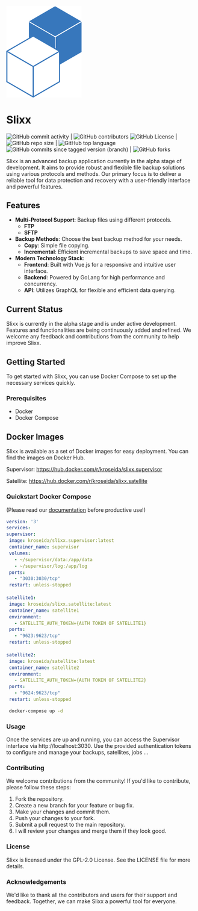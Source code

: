 <img src=".github/assets/logo.png" href="https://docs.slixx.app/" width="200">

# Slixx


![GitHub commit activity](https://img.shields.io/github/commit-activity/w/kroseida/slixx)
| ![GitHub contributors](https://img.shields.io/github/contributors/kroseida/slixx)
![GitHub License](https://img.shields.io/github/license/kroseida/slixx)
| ![GitHub repo size](https://img.shields.io/github/repo-size/kroseida/slixx)
| ![GitHub top language](https://img.shields.io/github/languages/top/kroseida/slixx)
![GitHub commits since tagged version (branch)](https://img.shields.io/github/commits-since/kroseida/slixx/0.0.1/develop)
| ![GitHub forks](https://img.shields.io/github/forks/kroseida/slixx)



Slixx is an advanced backup application currently in the alpha stage of development. It aims to provide robust and
flexible file backup solutions using various protocols and methods. Our primary focus is to deliver a reliable tool for
data protection and recovery with a user-friendly interface and powerful features.

## Features

- **Multi-Protocol Support**: Backup files using different protocols.
    - **FTP**
    - **SFTP**
- **Backup Methods**: Choose the best backup method for your needs.
    - **Copy**: Simple file copying.
    - **Incremental**: Efficient incremental backups to save space and time.
- **Modern Technology Stack**:
    - **Frontend**: Built with Vue.js for a responsive and intuitive user interface.
    - **Backend**: Powered by GoLang for high performance and concurrency.
    - **API**: Utilizes GraphQL for flexible and efficient data querying.

## Current Status

Slixx is currently in the alpha stage and is under active development. Features and functionalities are being
continuously added and refined. We welcome any feedback and contributions from the community to help improve Slixx.

## Getting Started

To get started with Slixx, you can use Docker Compose to set up the necessary services quickly.

### Prerequisites

- Docker
- Docker Compose

## Docker Images
Slixx is available as a set of Docker images for easy deployment. You can find the images on Docker Hub.

Supervisor: https://hub.docker.com/r/kroseida/slixx.supervisor

Satellite: https://hub.docker.com/r/kroseida/slixx.satellite

### Quickstart Docker Compose
(Please read our <a href="https://docs.slixx.app/">documentation</a> before productive use!)
   ```yaml
version: '3'
services:
  supervisor:
    image: kroseida/slixx.supervisor:latest
    container_name: supervisor
    volumes:
      - ~/supervisor/data:/app/data
      - ~/supervisor/log:/app/log
    ports:
      - "3030:3030/tcp"
    restart: unless-stopped

  satellite1:
    image: kroseida/slixx.satellite:latest
    container_name: satellite1
    environment:
      - SATELLITE_AUTH_TOKEN={AUTH TOKEN OF SATELLITE1}
    ports:
      - "9623:9623/tcp"
    restart: unless-stopped

  satellite2:
    image: kroseida/satellite:latest
    container_name: satellite2
    environment:
      - SATELLITE_AUTH_TOKEN={AUTH TOKEN OF SATELLITE2}
    ports:
      - "9624:9623/tcp"
    restart: unless-stopped
```

   ```bash
    docker-compose up -d
```

### Usage
Once the services are up and running, you can access the Supervisor interface via http://localhost:3030. Use the provided authentication tokens to configure and manage your backups, satellites, jobs ...

### Contributing
We welcome contributions from the community! If you'd like to contribute, please follow these steps:

1. Fork the repository.
2. Create a new branch for your feature or bug fix.
3. Make your changes and commit them.
4. Push your changes to your fork.
5. Submit a pull request to the main repository.
6. I will review your changes and merge them if they look good.

### License
Slixx is licensed under the GPL-2.0 License. See the LICENSE file for more details.

### Acknowledgements
We'd like to thank all the contributors and users for their support and feedback. Together, we can make Slixx a powerful tool for everyone.

